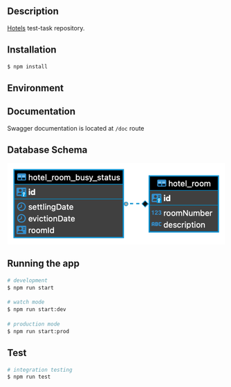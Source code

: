 ## Description

[Hotels](https://github.com/IvanMMM/test-task-hotel-wizards) test-task repository.

## Installation

```bash
$ npm install
```

## Environment



## Documentation

Swagger documentation is located at `/doc` route

## Database Schema

![alt text](er-db.png "Title")

## Running the app

```bash
# development
$ npm run start

# watch mode
$ npm run start:dev

# production mode
$ npm run start:prod
```

## Test

```bash
# integration testing
$ npm run test
```